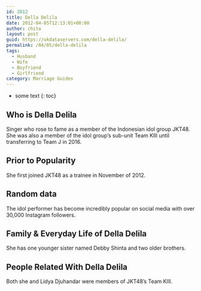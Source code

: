```yaml
---
id: 2012
title: Della Delila
date: 2012-04-05T12:13:01+00:00
author: chito
layout: post
guid: https://ukdataservers.com/della-delila/
permalink: /04/05/della-delila
tags:
  - Husband
  - Wife
  - Boyfriend
  - Girlfriend
category: Marriage Guides
---
```


* some text
{: toc}


## Who is  Della Delila
                  
                  
                  
Singer who rose to fame as a member of the Indonesian idol group JKT48. She was also a member of the idol group&#8217;s sub-unit Team KIII until transferring to Team J in 2016.
                  
                
                
                
## Prior to Popularity 
                  
                  
                  
She first joined JKT48 as a trainee in November of 2012.
                  
                
                
                
## Random data 
                  
                  
                  
The idol performer has become incredibly popular on social media with over 30,000 Instagram followers.
                  
                
                
                
## Family & Everyday Life of Della Delila
                  
                  
                  
She has one younger sister named Debby Shinta and two older brothers.
                  
                
                
                
## People Related With  Della Delila
                  
                  
                  
Both she and Lidya Djuhandar were members of JKT48&#8217;s Team KIII.
                  
                
              
            
          
          
          
    
    
  
